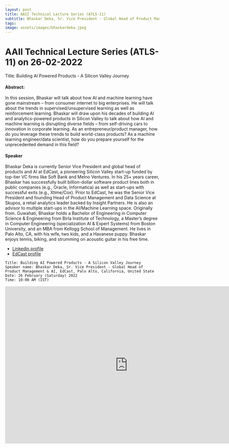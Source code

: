 ```yaml
---
layout: post
title: AAII Technical Lecture Series (ATLS-11)
subtitle: Bhaskar Deka, Sr. Vice President - Global Head of Product Management & AI, EdCast, Palo Alto, California, United State
tags: 
image: assets/images/bhaskardeka.jpeg
---
```


# AAII Technical Lecture Series (ATLS-11) on 26-02-2022
Title: Building AI Powered Products - A Silicon Valley Journey


#### Abstract:
In this session, Bhaskar will talk about how AI and machine learning have gone mainstream – from consumer internet to big enterprises. He will talk about the trends in supervised/unsupervised learning as well as reinforcement learning. Bhaskar will draw upon his decades of building AI and analytics-powered products in Silicon Valley to talk about how AI and machine learning is disrupting diverse fields – from self-driving cars to innovation in corporate learning. As an entrepreneur/product manager, how do you leverage these trends to build world-class products? As a machine learning engineer/data scientist, how do you prepare yourself for the unprecedented demand in this field?


#### Speaker
Bhaskar Deka is currently Senior Vice President and global head of products and AI at EdCast, a pioneering Silicon Valley start-up funded by top-tier VC firms like Soft Bank and Melno Ventures. In his 25+ years career, Bhaskar has successfully built billion-dollar software product lines both in public companies (e.g., Oracle, Informatica) as well as start-ups with successful exits (e.g., Xtime/Cox). Prior to EdCast, he was the Senior Vice President and founding Head of Product Management and Data Science at Skupos, a retail analytics leader backed by Insight Partners. He is also an advisor to multiple start-ups in the AI/Machine Learning space. Originally from. Guwahati, Bhaskar holds a Bachelor of Engineering in Computer Science & Engineering from Birla Institute of Technology, a Master’s degree in Computer Engineering (specialization AI & Expert Systems) from Boston University, and an MBA from Kellogg School of Management. He lives in Palo Alto, CA, with his wife, two kids, and a Havanese puppy. Bhaskar enjoys tennis, biking, and strumming on acoustic guitar in his free time.

- [Linkedin profile](https://www.linkedin.com/in/bhaskar-deka-62a4171/)
- [EdCast profile](https://tw.edcast.com/corp/edcast-leadership/bhaskar-deka/)


```
Title: Building AI Powered Products - A Silicon Valley Journey
Speaker name: Bhaskar Deka, Sr. Vice President - Global Head of Product Management & AI, EdCast, Palo Alto, California, United State
Date: 26 February (Saturday) 2022 
Time: 10:00 AM (IST)

```

<iframe width="800" height="515" src="https://www.youtube.com/embed/y7FSmWasQrw" title="YouTube video player" frameborder="0" allow="accelerometer; autoplay; clipboard-write; encrypted-media; gyroscope; picture-in-picture; web-share" allowfullscreen></iframe>
